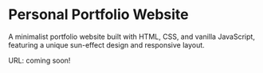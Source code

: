 # Personal Portfolio Website

A minimalist portfolio website built with HTML, CSS, and vanilla JavaScript, featuring a unique sun-effect design and responsive layout.

URL: coming soon!
